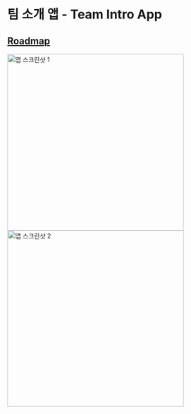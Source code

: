 <h1>팀 소개 앱 - Team Intro App</h1>

## [Roadmap](https://www.figma.com/deck/rbjsEDsrW2pp9UUTvTRUse/Untitled?node-id=2-219&t=c1lWkmU6YfdTk1eA-1)

<div align="left">
  <img src="https://github.com/user-attachments/assets/2ffd60b4-f63e-44c2-b12e-56b5cd88a5fe" alt="앱 스크린샷 1" width="400" style="margin-right: 10px;" />
  <img src="https://github.com/user-attachments/assets/54dffb72-6a40-45ed-b100-69d61e46686d" alt="앱 스크린샷 2" width="400"" />
</div>
